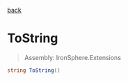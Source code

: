 ﻿

[back](/IronSphere.Extensions/types/ListExtension)

# ToString

> Assembly: IronSphere.Extensions

```csharp
string ToString()
```



 